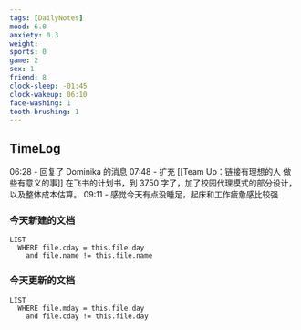 ```yaml
---
tags: [DailyNotes]
mood: 6.0
anxiety: 0.3
weight:
sports: 0
game: 2
sex: 1
friend: 8
clock-sleep: -01:45
clock-wakeup: 06:10
face-washing: 1
tooth-brushing: 1
---
```


## TimeLog

06:28 - 回复了 Dominika 的消息
07:48 - 扩充 [[Team Up：链接有理想的人 做些有意义的事]] 在飞书的计划书，到 3750 字了，加了校园代理模式的部分设计，以及整体成本估算。
09:11 - 感觉今天有点没睡足，起床和工作疲惫感比较强


### 今天新建的文档
```dataview
LIST 
  WHERE file.cday = this.file.day
    and file.name != this.file.name
```

### 今天更新的文档
```dataview
LIST
  WHERE file.mday = this.file.day
    and file.cday != this.file.day
```
